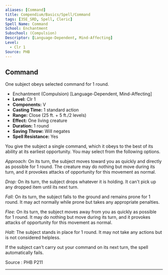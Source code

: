 ```yaml
---
aliases: [Command]
title: Compendium/Basics/Spell/Command
tags: [35E_SRD, Spell, Cleric]
Spell Name: Command
School: Enchantment
Subschool: (Compulsion)
Descriptor: [Language-Dependent, Mind-Affecting]
Level:
  - Clr 1
Source: PHB
---
```



## Command

One subject obeys selected command for 1 round.

*   Enchantment (Compulsion) [Language-Dependent, Mind-Affecting]
*   **Level:** Clr 1
*   **Components:** V
*   **Casting Time:** 1 standard action
*   **Range:** Close (25 ft. + 5 ft./2 levels)
*   **Effect:** One living creature
*   **Duration:** 1 round
*   **Saving Throw:** Will negates
*   **Spell Resistance:** Yes

<p>You give the subject a single command, which it obeys to the best of its ability at its earliest opportunity. You may select from the following options.</p><p><i>Approach:</i> On its turn, the subject moves toward you as quickly and directly as possible for 1 round. The creature may do nothing but move during its turn, and it provokes attacks of opportunity for this movement as normal.</p><p><i>Drop:</i> On its turn, the subject drops whatever it is holding. It can't pick up any dropped item until its next turn.</p><p><i>Fall:</i> On its turn, the subject falls to the ground and remains prone for 1 round. It may act normally while prone but takes any appropriate penalties.</p><p><i>Flee:</i> On its turn, the subject moves away from you as quickly as possible for 1 round. It may do nothing but move during its turn, and it provokes attacks of opportunity for this movement as normal.</p><p><i>Halt:</i> The subject stands in place for 1 round. It may not take any actions but is not considered helpless.</p><p>If the subject can't carry out your command on its next turn, the spell automatically fails.</p>

Source : PHB P211

---
